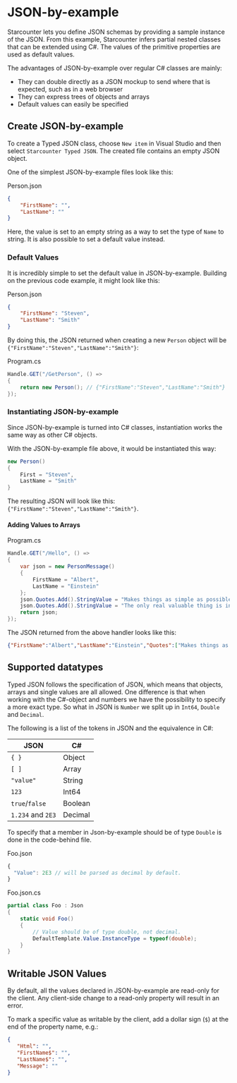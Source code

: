 # JSON-by-example

Starcounter lets you define JSON schemas by providing a sample instance of the JSON. From this example, Starcounter infers partial nested classes that can be extended using C#. The values of the primitive properties are used as default values.  

The advantages of JSON-by-example over regular C# classes are mainly:

* They can double directly as a JSON mockup to send where that is expected, such as in a web browser
* They can express trees of objects and arrays
* Default values can easily be specified

## Create JSON-by-example

To create a Typed JSON class, choose `New item` in Visual Studio and then select `Starcounter Typed JSON`. The created file contains an empty JSON object. 

One of the simplest JSON-by-example files look like this:

<div class="code-name">Person.json</div>

```json
{
    "FirstName": "",
    "LastName": ""
}
```

Here, the value is set to an empty string as a way to set the type of `Name` to string. It is also possible to set a default value instead.

### Default Values

It is incredibly simple to set the default value in JSON-by-example. Building on the previous code example, it might look like this:

<div class="code-name">Person.json</div>

```json 
{
    "FirstName": "Steven", 
    "LastName": "Smith"
}
```

By doing this, the JSON returned when creating a new `Person` object will be `{"FirstName":"Steven","LastName":"Smith"}`:

<div class="code-name">Program.cs</div>

```cs
Handle.GET("/GetPerson", () =>
{
    return new Person(); // {"FirstName":"Steven","LastName":"Smith"}
});
```

### Instantiating JSON-by-example

Since JSON-by-example is turned into C# classes, instantiation works the same way as other C# objects.

With the JSON-by-example file above, it would be instantiated this way:

```cs
new Person()
{
    First = "Steven",
    LastName = "Smith"
}
```

The resulting JSON will look like this: `{"FirstName":"Steven","LastName":"Smith"}`.

#### Adding Values to Arrays

<div class="code-name">Program.cs</div>

```cs
Handle.GET("/Hello", () =>
{
    var json = new PersonMessage()
    {
        FirstName = "Albert",
        LastName = "Einstein"
    };
    json.Quotes.Add().StringValue = "Makes things as simple as possible but not simpler.";
    json.Quotes.Add().StringValue = "The only real valuable thing is intuition.";
    return json;
});         
```

The JSON returned from the above handler looks like this:

```json
{"FirstName":"Albert","LastName":"Einstein","Quotes":["Makes things as simple as possible but not simpler.","The only real valuable thing is intuition."]}
```

## Supported datatypes

Typed JSON follows the specification of JSON, which means that objects, arrays and single values are all allowed. One difference is that when working with the C#-object and numbers we have the possibility to specify a more exact type. So what in JSON is `Number` we split up in `Int64`, `Double` and `Decimal`.

The following is a list of the tokens in JSON and the equivalence in C#:

| JSON | C# |
|----------------|---------|
| `{ }` | Object |
| `[ ]` | Array |
| `"value"` | String |
| `123` | Int64 |
| `true`/`false` | Boolean |
| `1.234` and `2E3` | Decimal |

To specify that a member in Json-by-example should be of type `Double` is done in the code-behind file.

<div class="code-name">Foo.json</div>

```js
{
  "Value": 2E3 // will be parsed as decimal by default.
}
```

<div class="code-name">Foo.json.cs</div>

```cs
partial class Foo : Json
{
    static void Foo()
    {
    	// Value should be of type double, not decimal.
        DefaultTemplate.Value.InstanceType = typeof(double);
    }
}
```

## Writable JSON Values

By default, all the values declared in JSON-by-example are read-only for the client. Any client-side change to a read-only property will result in an error.

To mark a specific value as writable by the client, add a dollar sign (`$`) at the end of the property name, e.g.:

```json
{
   "Html": "",
   "FirstName$": "",
   "LastName$": "",
   "Message": ""
}
```
